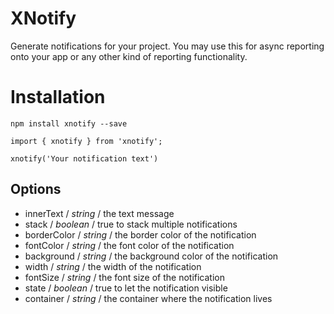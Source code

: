 # XNotify 
Generate notifications for your project. You may use this 
for async reporting onto your app or any other kind of reporting functionality.

# Installation 
`npm install xnotify --save`

```
import { xnotify } from 'xnotify';

xnotify('Your notification text')
```

## Options 

* innerText / _string_ / the text message
* stack / _boolean_ / true to stack multiple notifications
* borderColor / _string_ / the border color of the notification
* fontColor / _string_ / the font color of the notification 
* background / _string_ / the background color of the notification
* width / _string_ / the width of the notification 
* fontSize /  _string_ / the font size of the notification
* state / _boolean_ / true to let the notification visible
* container / _string_ / the container where the notification lives